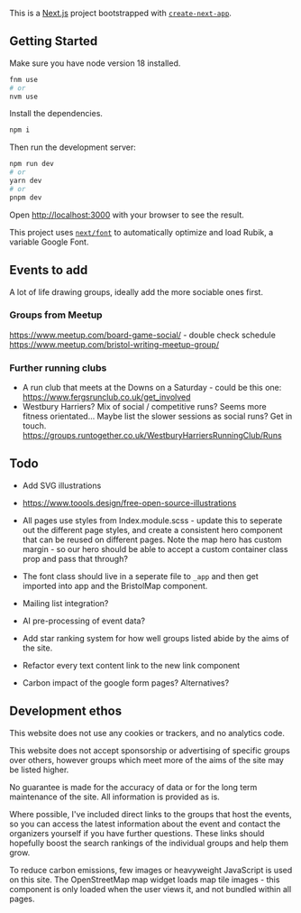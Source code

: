 This is a [Next.js](https://nextjs.org/) project bootstrapped with [`create-next-app`](https://github.com/vercel/next.js/tree/canary/packages/create-next-app).

## Getting Started

Make sure you have node version 18 installed.

```bash
fnm use
# or
nvm use
```

Install the dependencies.

```bash
npm i
```

Then run the development server:

```bash
npm run dev
# or
yarn dev
# or
pnpm dev
```

Open [http://localhost:3000](http://localhost:3000) with your browser to see the result.

This project uses [`next/font`](https://nextjs.org/docs/basic-features/font-optimization) to automatically optimize and load Rubik, a variable Google Font.

## Events to add

A lot of life drawing groups, ideally add the more sociable ones first.

### Groups from Meetup

https://www.meetup.com/board-game-social/ - double check schedule
https://www.meetup.com/bristol-writing-meetup-group/

### Further running clubs

- A run club that meets at the Downs on a Saturday - could be this one: https://www.fergsrunclub.co.uk/get_involved
- Westbury Harriers? Mix of social / competitive runs? Seems more fitness orientated... Maybe list the slower sessions as social runs? Get in touch. https://groups.runtogether.co.uk/WestburyHarriersRunningClub/Runs

## Todo

- Add SVG illustrations
- https://www.toools.design/free-open-source-illustrations

- All pages use styles from Index.module.scss - update this to seperate out the different page styles, and create a consistent hero component that can be reused on different pages. Note the map hero has custom margin - so our hero should be able to accept a custom container class prop and pass that through?

- The font class should live in a seperate file to `_app` and then get imported into app and the BristolMap component.
- Mailing list integration?
- AI pre-processing of event data?
- Add star ranking system for how well groups listed abide by the aims of the site.
- Refactor every text content link to the new link component
- Carbon impact of the google form pages? Alternatives?

## Development ethos

This website does not use any cookies or trackers, and no
analytics code.

This website does not accept sponsorship or advertising of
specific groups over others, however groups which meet more
of the aims of the site may be listed higher.

No guarantee is made for the accuracy of data or for the
long term maintenance of the site. All information is
provided as is.

Where possible, I've included direct links to the
groups that host the events, so you can access the latest
information about the event and contact the organizers
yourself if you have further questions. These links should
hopefully boost the search rankings of the individual groups
and help them grow.

To reduce carbon emissions, few images or heavyweight
JavaScript is used on this site. The OpenStreetMap map
widget loads map tile images - this component is only loaded
when the user views it, and not bundled within all pages.
